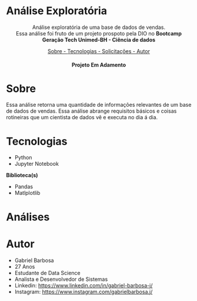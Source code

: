 # Análise Exploratória

<div>

<p align="center">Análise exploratória de uma base de dados de vendas. <br>
Essa análise foi fruto de um projeto prospoto pela DIO no <strong>  Bootcamp Geração Tech Unimed-BH - Ciência de dados </strong>  </p>

</div>

<div>
<p align="center">
<a href="#sobre"> Sobre - </a>
<a href="#tecnologias">Tecnologias - </a>
<a href="#updates">Solicitações - </a>
<a href="#autor">Autor</a>
</div>

<h4 align = "center">
Projeto Em Adamento 

</h4>


# Sobre

Essa análise retorna uma quantidade de informações relevantes de um base de dados de vendas. Essa análise abrange requisitos básicos e coisas rotineiras que um cientista de dados vê e executa no dia á dia.


# Tecnologias
* Python
* Jupyter Notebook

**Biblioteca(s)**
* Pandas
* Matlplotlib 


# Análises

# Autor

* Gabriel Barbosa
* 27 Anos
* Estudante de Data Science
* Analista e Desenvolvedor de Sistemas
* Linkedin: https://www.linkedin.com/in/gabriel-barbosa-j/
* Instagram: https://www.instagram.com/gabrielbarbosa.j/
